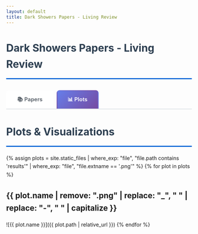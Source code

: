 ```yaml
---
layout: default
title: Dark Showers Papers - Living Review
---
```


<style>
details {
  margin: 20px 0;
  border: 1px solid #e1e4e8;
  border-radius: 6px;
  padding: 0;
}

body {
  font-family: -apple-system, BlinkMacSystemFont, "Segoe UI", Roboto, Helvetica, Arial, sans-serif;
  line-height: 1.6;
}

h1 {
  color: #2c3e50;
  border-bottom: 3px solid #0366d6;
  padding-bottom: 15px;
  margin-bottom: 20px;
}

.site-header {
  display: none;
}

.nav-tabs {
  display: flex;
  gap: 8px;
  margin: 30px 0;
  border-bottom: 2px solid #e1e4e8;
  padding-bottom: 0;
}

.nav-tab {
  padding: 12px 28px;
  font-size: 1.05em;
  font-weight: 600;
  text-decoration: none;
  color: #586069;
  border: 2px solid transparent;
  border-bottom: none;
  border-radius: 8px 8px 0 0;
  transition: all 0.3s;
  background: white;
}

.nav-tab:hover {
  background-color: #f6f8fa;
  border-color: #e1e4e8;
  color: #0366d6;
}

.nav-tab.active {
  background: linear-gradient(135deg, #667eea 0%, #764ba2 100%);
  color: white;
  border-color: transparent;
}

.tab-button {
  background: white;
  border: 2px solid #e1e4e8;
  border-bottom: none;
  padding: 12px 28px;
  font-size: 1.05em;
  font-weight: 600;
  cursor: pointer;
  margin-right: 4px;
  border-radius: 8px 8px 0 0;
  transition: all 0.3s;
}

.tab-button:hover {
  background-color: #f6f8fa;
  border-color: #0366d6;
}

.tab-button.active {
  background-color: #0366d6;
  color: white;
  border-color: #0366d6;
}

summary {
  cursor: pointer;
  font-weight: bold;
  font-size: 1.3em;
  padding: 16px;
  background-color: #f6f8fa;
  border-radius: 6px;
  user-select: none;
  list-style: none;
}

summary {
  cursor: pointer;
  font-weight: 600;
  font-size: 1.15em;
  padding: 18px 20px;
  background: linear-gradient(135deg, #667eea 0%, #764ba2 100%);
  color: white;
  border-radius: 8px;
  user-select: none;
  list-style: none;
  transition: all 0.3s;
}

summary:before {
  content: "▶ ";
  display: inline-block;
  transition: transform 0.2s;
}

details[open] summary:before {
  transform: rotate(90deg);
}

summary:hover {
  transform: translateY(-2px);
  box-shadow: 0 4px 12px rgba(102, 126, 234, 0.4);
}

details[open] summary {
  border-bottom: 2px solid #e1e4e8;
  border-radius: 6px 6px 0 0;
}

.paper-content {
  padding: 16px;
}

.paper-content ul {
  list-style: none;
  padding-left: 0;
  margin: 0;
}

.paper-content li {
  margin-bottom: 12px;
  padding: 14px 16px;
  background: white;
  border: 1px solid #e1e4e8;
  border-left: 4px solid #0366d6;
  border-radius: 6px;
  box-shadow: 0 1px 3px rgba(0,0,0,0.05);
  transition: all 0.2s;
}

.paper-content li:hover {
  box-shadow: 0 2px 8px rgba(0,0,0,0.1);
  border-left-color: #0969da;
  transform: translateX(2px);
}

img {
  max-width: 100%;
  height: auto;
  display: block;
  margin: 20px auto;
  border: 1px solid #ddd;
  border-radius: 4px;
  padding: 5px;
  background: white;
}

.stats-box {
  background: linear-gradient(135deg, #667eea 0%, #764ba2 100%);
  color: white;
  padding: 20px 24px;
  margin: 30px 0;
  border-radius: 10px;
  box-shadow: 0 4px 15px rgba(102, 126, 234, 0.3);
}

.stats-box strong {
  color: #fff;
}

.stats-box a {
  color: #ffd700;
  text-decoration: underline;
}


h2.section-header {
  margin-top: 2em;
  border-bottom: 2px solid #e1e4e8;
  padding-bottom: 10px;
}
</style>

# Dark Showers Papers - Living Review

<nav class="nav-tabs">
  <a href="{{ '/' | relative_url }}" class="nav-tab">📚 Papers</a>
  <a href="{{ '/plots' | relative_url }}" class="nav-tab active">📊 Plots</a>
</nav>

# Plots & Visualizations

{% assign plots = site.static_files | where_exp: "file", "file.path contains 'results'" | where_exp: "file", "file.extname == '.png'" %}
{% for plot in plots %}
## {{ plot.name | remove: ".png" | replace: "_", " " | replace: "-", " " | capitalize }}
![{{ plot.name }}]({{ plot.path | relative_url }})
{% endfor %}
